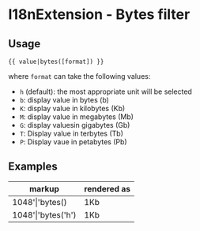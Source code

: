 I18nExtension - Bytes filter
============================

Usage
-----

```
{{ value|bytes([format]) }}
```

where `format` can take the following values:

* `h` (default): the most appropriate unit will be selected
* `b`: display value in bytes (b)
* `K`: display value in kilobytes (Kb)
* `M`: display value in megabytes (Mb)
* `G`: display valuesin gigabytes (Gb)
* `T`: Display value in terbytes (Tb)
* `P`: Display vaue in petabytes (Pb)

Examples
--------

| markup  |  rendered as |
| ------  |  ----------- | 
| 1048'\|'bytes()  | 1Kb |
| 1048'\|'bytes('h') | 1Kb |
